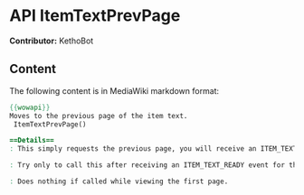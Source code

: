 # API ItemTextPrevPage

**Contributor:** KethoBot

## Content

The following content is in MediaWiki markdown format:

```mediawiki
{{wowapi}}
Moves to the previous page of the item text.
 ItemTextPrevPage()

==Details==
: This simply requests the previous page, you will receive an ITEM_TEXT_READY event when the new page is ready.

: Try only to call this after receiving an ITEM_TEXT_READY event for the current page, and dont call it IN the event handler for that event, things get a little odd (Looks like a synchronization issue in the client) and your page cache might get corrupted.

: Does nothing if called while viewing the first page.
```